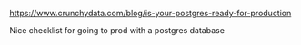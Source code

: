 https://www.crunchydata.com/blog/is-your-postgres-ready-for-production

Nice checklist for going to prod with a postgres database